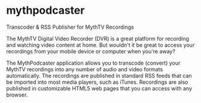 # mythpodcaster
Transcoder & RSS Publisher for MythTV Recordings

The MythTV Digital Video Recorder (DVR) is a great platform for recording and watching video content at home. But wouldn't it be great to access your recordings from your mobile device or computer when you're away?

The MythPodcaster application allows you to transcode (convert) your MythTV recordings into any number of audio and video formats automatically. The recordings are published in standard RSS feeds that can be imported into most media players, such as iTunes. Recordings are also published in customizable HTML5 web pages that you can access with any browser.

